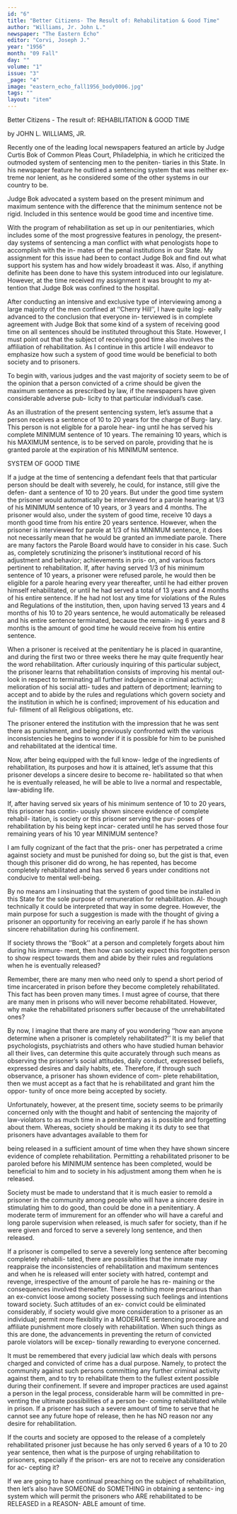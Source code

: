```yaml
---
id: "6"
title: "Better Citizens- The Result of: Rehabilitation & Good Time"
author: "Williams, Jr. John L."
newspaper: "The Eastern Echo"
editor: "Corvi, Joseph J."
year: "1956"
month: "09 Fall"
day: ""
volume: "1"
issue: "3"
_page: "4"
image: "eastern_echo_fall1956_body0006.jpg"
tags: ""
layout: "item"
---
```

Better Citizens - The result of: REHABILITATION & GOOD TIME

by JOHN L. WILLIAMS, JR.

Recently one of the leading local newspapers
featured an article by Judge Curtis Bok of Common
Pleas Court, Philadelphia, in which he criticized the
outmoded system of sentencing men to the peniten-
tiaries in this State. In his newspaper feature he
outlined a sentencing system that was neither ex-
treme nor lenient, as he considered some of the other
systems in our country to be.

Judge Bok advocated a system based on the
present minimum and maximum sentence with the
difference that the minimum sentence not be rigid.
Included in this sentence would be good time and
incentive time.

With the program of rehabilitation as set up
in our penitentiaries, which includes some of the
most progressive features in penology, the present-
day systems of sentencing a man conflict with
what penologists hope to accomplish with the in-
mates of the penal institutions in our State. My
assignment for this issue had been to contact Judge
Bok and find out what support his system has and
how widely broadeast it was. Also, if anything
definite has been done to have this system introduced
into our legislature. However, at the time
received my assignment it was brought to my at-
tention that Judge Bok was confined to the hospital.

After conducting an intensive and exclusive
type of interviewing among a large majority of the
men confined at ‘‘Cherry Hill’’, I have quite logi-
eally advanced to the conclusion that everyone in-
terviewed is in complete agreement with Judge Bok
that some kind of a system of receiving good time
on all sentences should be instituted throughout this
State. However, I must point out that the subject
of receiving good time also involves the affiliation
of rehabilitation. As I continue in this article I
will endeavor to emphasize how such a system of
good time would be beneficial to both society and
to prisoners.

To begin with, various judges and the vast
majority of society seem to be of the opinion that
a person convicted of a crime should be given the
maximum sentence as prescribed by law, if the
newspapers have given considerable adverse pub-
licity to that particular individual’s case.

As an illustration of the present sentencing
system, let’s assume that a person receives a
sentence of 10 to 20 years for the charge of Burg-
lary. This person is not eligible for a parole hear-
ing until he has served his complete MINIMUM
sentence of 10 years. The remaining 10 years, which
is his MAXIMUM sentence, is to be served on
parole, providing that he is granted parole at the
expiration of his MINIMUM sentence.

SYSTEM OF GOOD TIME

If a judge at the time of sentencing a defendant
feels that that particular person should be dealt with
severely, he could, for instance, still give the defen-
dant a sentence of 10 to 20 years. But under the good
time system the prisoner would automatically be
interviewed for a parole hearing at 1/3 of his
MINIMUM sentence of 10 years, or 3 years and 4
months. The prisoner would also, under the system
of good time, receive 10 days a month good time
from his entire 20 years sentence. However, when
the prisoner is interviewed for parole at 1/3 of his
MINIMUM sentence, it does not necessarily mean
that he would be granted an immediate parole.
There are many factors the Parole Board would
have to consider in his case. Such as, completely
scrutinizing the prisoner’s institutional record of
his adjustment and behavior; achievements in pris-
on, and various factors pertinent to rehabilitation.
If, after having served 1/3 of his minimum sentence
of 10 years, a prisoner were refused parole, he
would then be eligible for a parole hearing every
year thereafter, until he had either proven himself
rehabilitated, or until he had served a total of 13
years and 4 months of his entire sentence. If he had
not lost any time for violations of the Rules and
Regulations of the institution, then, upon having
served 13 years and 4 months of his 10 to 20 years
sentence, he would automatically be released and
his entire sentence terminated, because the remain-
ing 6 years and 8 months is the amount of good time
he would receive from his entire sentence.

When a prisoner is received at the penitentiary
he is placed in quarantine, and during the first two
or three weeks there he may quite frequently hear
the word rehabilitation. After curiously inquiring of
this particular subject, the prisoner learns that
rehabilitation consists of improving his mental out-
look in respect to terminating all further indulgence
in criminal activity; melioration of his social atti-
tudes and pattern of deportment; learning to accept
and to abide by the rules and regulations which
govern society and the institution in which he is
confined; improvement of his education and ful-
fillment of all Religious obligations, etc.

The prisoner entered the institution with the
impression that he was sent there as punishment,
and being previously confronted with the various
inconsistencies he begins to wonder if it is possible
for him to be punished and rehabilitated at the
identical time.

Now, after being equipped with the full know-
ledge of the ingredients of rehabilitation, its purposes 
and how it is attained, let’s assume that this
prisoner develops a sincere desire to become re-
habilitated so that when he is eventually released,
he will be able to live a normal and respectable,
law-abiding life.

If, after having served six years of his minimum
sentence of 10 to 20 years, this prisoner has contin-
uously shown sincere evidence of complete rehabil-
itation, is society or this prisoner serving the pur-
poses of rehabilitation by his being kept incar-
cerated until he has served those four remaining
years of his 10 year MINIMUM sentence?

I am fully cognizant of the fact that the pris-
oner has perpetrated a crime against society and
must be punished for doing so, but the gist is that,
even though this prisoner did do wrong, he has
repented, has become completely rehabilitated and
has served 6 years under conditions not conducive
to mental well-being.

By no means am I insinuating that the system
of good time be installed in this State for the sole
purpose of remuneration for rehabilitation. Al-
though technically it could be interpreted that way
in some degree. However, the main purpose for
such a suggestion is made with the thought of
giving a prisoner an opportunity for receiving an
early parole if he has shown sincere rehabilitation
during his confinement.

If society throws the ‘‘Book’’ at a person and
completely forgets about him during his immure-
ment, then how can society expect this forgotten
person to show respect towards them and abide by
their rules and regulations when he is eventually
released?

Remember, there are many men who need only
to spend a short period of time incarcerated in
prison before they become completely rehabilitated.
This fact has been proven many times. I must agree
of course, that there are many men in prisons who
will never become rehabilitated. However, why
make the rehabilitated prisoners suffer because of
the unrehabilitated ones?

By now, I imagine that there are many
of you wondering ‘‘how ean anyone determine when
a prisoner is completely rehabilitated?’’ It is my
belief that psychologists, psychiatrists and others
who have studied human behavior all their lives,
can determine this quite accurately through such
means as observing the prisoner’s social attitudes,
daily conduct, expressed beliefs, expressed desires
and daily habits, ete. Therefore, if through such
observance, a prisoner has shown evidence of com-
plete rehabilitation, then we must accept as a fact
that he is rehabilitated and grant him the oppor-
tunity of once more being accepted by society.

Unfortunately, however, at the present time,
society seems to be primarily concerned only with
the thought and habit of sentencing the majority
of law-violators to as much time in a penitentiary
as is possible and forgetting about them. Whereas,
society should be making it its duty to see that
prisoners have advantages available to them for

being released in a sufficient amount of time when
they have shown sincere evidence of complete
rehabilitation. Permitting a rehabilitated prisoner
to be paroled before his MINIMUM sentence has
been completed, would be beneficial to him and to
society in his adjustment among them when he
is released.

Society must be made to understand that it is
much easier to remold a prisoner in the community
among people who will have a sincere desire in
stimulating him to do good, than could be done in
a penitentiary. A moderate term of immurement
for an offender who will have a careful and long
parole supervision when released, is much safer for
society, than if he were given and forced to serve a
severely long sentence, and then released.

If a prisoner is compelled to serve a severely
long sentence after becoming completely rehabili-
tated, there are possibilities that the inmate may
reappraise the inconsistencies of rehabilitation and
maximum sentences and when he is released will
enter society with hatred, contempt and revenge,
irrespective of the amount of parole he has re-
maining or the consequences involved thereafter.
There is nothing more precarious than an ex-convict
loose among society possessing such feelings and
intentions toward society. Such attitudes of an ex-
convict could be eliminated considerably, if society
would give more consideration to a prisoner as an
individual; permit more flexibility in a MODERATE
sentencing procedure and affiliate punishment more
closely with rehabilitation. When such things as
this are done, the advancements in preventing the
return of convicted parole violators will be excep-
tionally rewarding to everyone concerned.

It must be remembered that every judicial law
which deals with persons charged and convicted of
crime has a dual purpose. Namely, to protect the
community against such persons committing any
further criminal activity against them, and to try
to rehabilitate them to the fullest extent possible
during their confinement. If severe and improper
practices are used against a person in the legal
process, considerable harm will be committed in pre-
venting the ultimate possibilities of a person be-
coming rehabilitated while in prison. If a prisoner
has such a severe amount of time to serve that he
cannot see any future hope of release, then he has
NO reason nor any desire for rehabilitation.

If the courts and society are opposed to the
release of a completely rehabilitated prisoner just
because he has only served 6 years of a 10 to 20
year sentence, then what is the purpose of urging
rehabilitation to prisoners, especially if the prison-
ers are not to receive any consideration for ac-
cepting it?

If we are going to have continual preaching on
the subject of rehabilitation, then let’s also have
SOMEONE do SOMETHING in obtaining a sentenc-
ing system which will permit the prisoners who
ARE rehabilitated to be RELEASED in a REASON-
ABLE amount of time.
